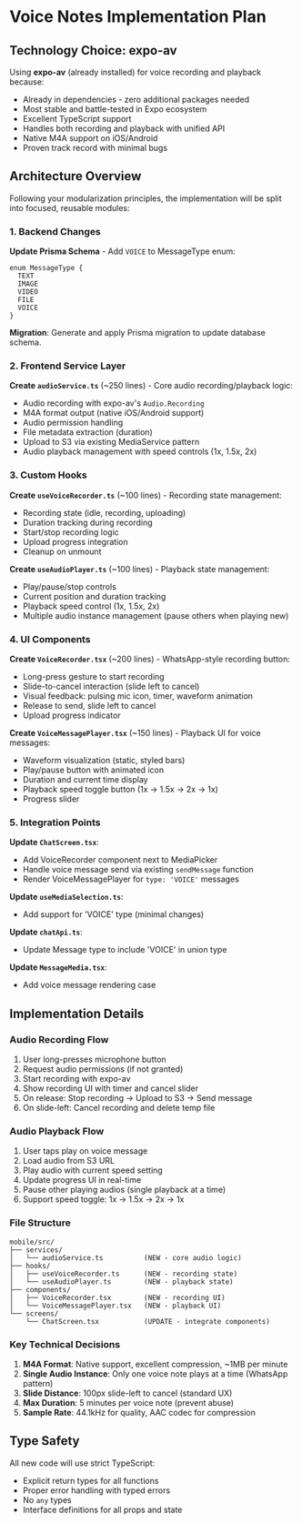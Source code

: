 # Voice Notes Implementation Plan

## Technology Choice: expo-av

Using **expo-av** (already installed) for voice recording and playback because:

- Already in dependencies - zero additional packages needed
- Most stable and battle-tested in Expo ecosystem
- Excellent TypeScript support
- Handles both recording and playback with unified API
- Native M4A support on iOS/Android
- Proven track record with minimal bugs

## Architecture Overview

Following your modularization principles, the implementation will be split into focused, reusable modules:

### 1. Backend Changes

**Update Prisma Schema** - Add `VOICE` to MessageType enum:

```prisma
enum MessageType {
  TEXT
  IMAGE
  VIDEO
  FILE
  VOICE
}
```

**Migration**: Generate and apply Prisma migration to update database schema.

### 2. Frontend Service Layer

**Create `audioService.ts`** (~250 lines) - Core audio recording/playback logic:

- Audio recording with expo-av's `Audio.Recording`
- M4A format output (native iOS/Android support)
- Audio permission handling
- File metadata extraction (duration)
- Upload to S3 via existing MediaService pattern
- Audio playback management with speed controls (1x, 1.5x, 2x)

### 3. Custom Hooks

**Create `useVoiceRecorder.ts`** (~100 lines) - Recording state management:

- Recording state (idle, recording, uploading)
- Duration tracking during recording
- Start/stop recording logic
- Upload progress integration
- Cleanup on unmount

**Create `useAudioPlayer.ts`** (~100 lines) - Playback state management:

- Play/pause/stop controls
- Current position and duration tracking
- Playback speed control (1x, 1.5x, 2x)
- Multiple audio instance management (pause others when playing new)

### 4. UI Components

**Create `VoiceRecorder.tsx`** (~200 lines) - WhatsApp-style recording button:

- Long-press gesture to start recording
- Slide-to-cancel interaction (slide left to cancel)
- Visual feedback: pulsing mic icon, timer, waveform animation
- Release to send, slide left to cancel
- Upload progress indicator

**Create `VoiceMessagePlayer.tsx`** (~150 lines) - Playback UI for voice messages:

- Waveform visualization (static, styled bars)
- Play/pause button with animated icon
- Duration and current time display
- Playback speed toggle button (1x → 1.5x → 2x → 1x)
- Progress slider

### 5. Integration Points

**Update `ChatScreen.tsx`**:

- Add VoiceRecorder component next to MediaPicker
- Handle voice message send via existing `sendMessage` function
- Render VoiceMessagePlayer for `type: 'VOICE'` messages

**Update `useMediaSelection.ts`**:

- Add support for 'VOICE' type (minimal changes)

**Update `chatApi.ts`**:

- Update Message type to include 'VOICE' in union type

**Update `MessageMedia.tsx`**:

- Add voice message rendering case

## Implementation Details

### Audio Recording Flow

1. User long-presses microphone button
2. Request audio permissions (if not granted)
3. Start recording with expo-av
4. Show recording UI with timer and cancel slider
5. On release: Stop recording → Upload to S3 → Send message
6. On slide-left: Cancel recording and delete temp file

### Audio Playback Flow

1. User taps play on voice message
2. Load audio from S3 URL
3. Play audio with current speed setting
4. Update progress UI in real-time
5. Pause other playing audios (single playback at a time)
6. Support speed toggle: 1x → 1.5x → 2x → 1x

### File Structure

```
mobile/src/
├── services/
│   └── audioService.ts          (NEW - core audio logic)
├── hooks/
│   ├── useVoiceRecorder.ts      (NEW - recording state)
│   └── useAudioPlayer.ts        (NEW - playback state)
├── components/
│   ├── VoiceRecorder.tsx        (NEW - recording UI)
│   └── VoiceMessagePlayer.tsx   (NEW - playback UI)
└── screens/
    └── ChatScreen.tsx           (UPDATE - integrate components)
```

### Key Technical Decisions

1. **M4A Format**: Native support, excellent compression, ~1MB per minute
2. **Single Audio Instance**: Only one voice note plays at a time (WhatsApp pattern)
3. **Slide Distance**: 100px slide-left to cancel (standard UX)
4. **Max Duration**: 5 minutes per voice note (prevent abuse)
5. **Sample Rate**: 44.1kHz for quality, AAC codec for compression

## Type Safety

All new code will use strict TypeScript:

- Explicit return types for all functions
- Proper error handling with typed errors
- No `any` types
- Interface definitions for all props and state
